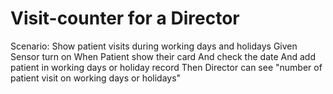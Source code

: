 # Visit-counter for a Director

Scenario: Show patient visits during working days and holidays
  Given Sensor turn on
  When Patient show their card
    And check the date
    And add patient in working days or holiday record
  Then Director can see "number of patient visit on working days or holidays"


